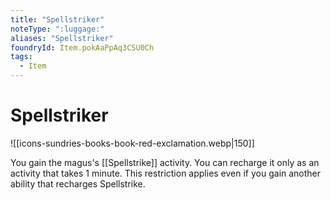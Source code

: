 ```yaml
---
title: "Spellstriker"
noteType: ":luggage:"
aliases: "Spellstriker"
foundryId: Item.pokAaPpAq3CSU0Ch
tags:
  - Item
---
```


# Spellstriker
![[icons-sundries-books-book-red-exclamation.webp|150]]

You gain the magus's [[Spellstrike]] activity. You can recharge it only as an activity that takes 1 minute. This restriction applies even if you gain another ability that recharges Spellstrike.
